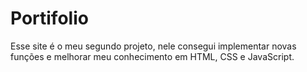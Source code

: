 # Portifolio
Esse site é o meu segundo projeto, nele consegui implementar novas funções e melhorar meu conhecimento em HTML, CSS e JavaScript.
